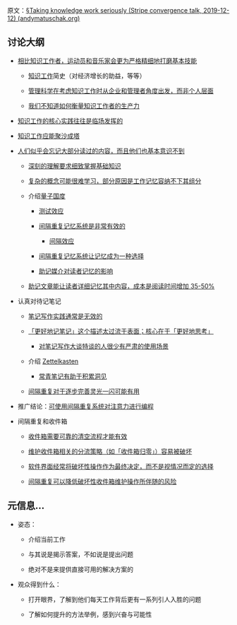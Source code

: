 原文：[§Taking knowledge work seriously (Stripe convergence talk, 2019-12-12) (andymatuschak.org)](https://notes.andymatuschak.org/z5opHsGrNmCib7YQfLv6XbYURzZgZmx4Mrh5y)

## 讨论大纲

- [相比知识工作者，运动员和音乐家会更为严格精细地打磨基本技能](https://notes.andymatuschak.org/z4qhD8UwNAmJDdJUC36BUGp5PEUfgfzZXvkhB)

  - [知识工作](https://notes.andymatuschak.org/z2eKzbL5nwQrm8Zr26rtaLHXyKHREr3tm5HbY)简史（对经济增长的助益，等等）

  - [管理科学在考虑知识工作时从企业和管理者角度出发，而非个人层面](https://notes.andymatuschak.org/z5XsZe6JcodTxYY772Jt3rV68VWfW8xdsqKjx)

  - [我们不知道如何衡量知识工作者的生产力](https://notes.andymatuschak.org/z12T3AuuQ51Q3hkyKfvLYakzBRLyaXFk13ATM)

- [知识工作的核心实践往往是临场发挥的](https://notes.andymatuschak.org/z7z6uFero1JXyANDsq7P4RzeUemPWrHD7Ejmn)

- [知识工作应能聚沙成塔](https://notes.andymatuschak.org/z6UDDkom8Aifg6mLdjT1sPtbMBweCmpyTwmJT)

- [人们似乎会忘记大部分读过的内容，而且他们也基本意识不到](https://notes.andymatuschak.org/z3d6dFhTA5zTmykZ3zh4Y2vCw3aVbUxRiQQcc)

  - [深刻的理解要求细致掌握基础知识](https://notes.andymatuschak.org/zQiumA4k3SXo1GeRVJpsrVaBRETAoyYmSERS)

  - [复杂的概念可能很难学习，部分原因是工作记忆容纳不下其组分](https://notes.andymatuschak.org/z6eTZz16YRGs2PyWyc3qe1B9oJ7swmnCU54hZ)

  - 介绍[量子国度](https://notes.andymatuschak.org/z2fBHADWa93EZTuNzuww7V3Vi587ZyZ4FHTHm)

    - [测试效应](https://notes.andymatuschak.org/z45mhbpabsigFceeSiRyDXZdvcRqvE2A1xMsn)

    - [间隔重复记忆系统是非常有效的](https://notes.andymatuschak.org/z5rVJfPsyCU3pHBbhwef9DNR5fohTHCQFJWir)

      - [间隔效应](https://notes.andymatuschak.org/z5oCe7JTrkYfmb6SHE4n5HxisE7PdwS6nmXEw)

    - [间隔重复记忆系统让记忆成为一种选择](https://notes.andymatuschak.org/z4bR1HVvDUhMXDm5SJB4Tiw4xGbrm9AfXWgbc)

    - [助记媒介对读者记忆的影响](https://notes.andymatuschak.org/zt1TyUANyt84UkQVBJjWEGZ3JUd2HP92r65)

  - [助记文章能让读者详细记忆其中内容，成本是阅读时间增加 35-50% ](https://notes.andymatuschak.org/z3bWum57HwBPxDJuBNYg3fgNK6tU15QF8srNF)

- 认真对待记笔记

  - [笔记写作实践通常是无效的](https://notes.andymatuschak.org/z8V2q398qu89vdJ73N2BEYCgevMqux3yxQUAC)

  - [「更好地记笔记」这个描述太过流于表面；核心在于「更好地思考」](https://notes.andymatuschak.org/z7kEFe6NfUSgtaDuUjST1oczKKzQQeQWk4Dbc)

    - [对笔记写作大谈特谈的人很少有严肃的使用场景](https://notes.andymatuschak.org/zUMFE66dxeweppDvgbNAb5hukXzXQu8ErVNv)

  - 介绍 [Zettelkasten](https://notes.andymatuschak.org/z2QvtE9w5zs49x7WUeG8Ut1vywHDLiG2Wkm9p)

    - [常青笔记有助于积累洞见](https://notes.andymatuschak.org/z6cFzJWgj9vZpnrQsjrZ8yCNREzCTgyFeVZTb)

  - [间隔重复对于逐步完善灵光一闪可能有用](https://notes.andymatuschak.org/z7iCjRziX6V6unNWL81yc2dJicpRw2Cpp9MfQ)

- 推广结论：[可使用间隔重复系统对注意力进行编程](https://notes.andymatuschak.org/z2gqazXUkf9qyFjMQg4W3dw6yegnAJszvDywN)

- 间隔重复和收件箱

  - [收件箱需要可靠的清空流程才能有效](https://notes.andymatuschak.org/z5tiFxnNKMZCnc8G9R1N51L5hknyRGmyCQx18)

  - [维护收件箱相关的分流策略（如「收件箱归零」）容易被破坏](https://notes.andymatuschak.org/z8aZybuJJopS5fL7TnPou2JcmCsBUJeqirbBh)

  - [软件界面经常将破坏性操作作为最终决定，而不是视情况而定的选择](https://notes.andymatuschak.org/z5vXaKVAPBNKAAi9RXNudduhyGadGXqtMVTEs)

  - [间隔重复可以降低破坏性收件箱维护操作所伴随的风险](https://notes.andymatuschak.org/z7yRMBXGc81KkUwLxefodzfnnfKXx63vXzP88)

## 元信息…

- 姿态：

  - 介绍当前工作

  - 与其说是揭示答案，不如说是提出问题

  - 绝对不是来提供直接可用的解决方案的

- 观众得到什么：

  - 打开眼界，了解到他们每天工作背后更有一系列引人入胜的问题

  - 了解如何提升的方法举例，感到兴奋与可能性